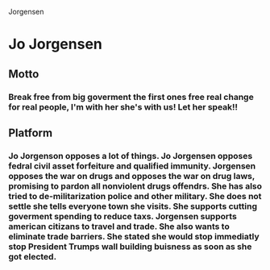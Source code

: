 Jorgensen
# Jo Jorgensen 

## Motto 
  ### Break free from big goverment the first ones free real change for real people, I'm with her she's with us! Let her speak!!

## Platform
### Jo Jorgenson opposes a lot of things. Jo Jorgensen opposes fedral civil asset forfeiture and qualified immunity. Jorgensen opposes the war on drugs and opposes the war on drug laws, promising to pardon all nonviolent drugs offendrs. She has also tried to de-militarization police and other military. She does not settle she tells everyone town she visits. She supports cutting goverment spending to reduce taxs. Jorgensen supports american citizans to travel and trade. She also wants to eliminate trade barriers. She stated she would stop immediatly stop President Trumps wall building buisness as soon as she got elected. 
